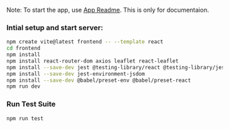 Note: To start the app, use [App Readme](../README.md). This is only for documentaion.

### Intial setup and start server:
```sh
npm create vite@latest frontend -- --template react
cd frontend
npm install
npm install react-router-dom axios leaflet react-leaflet
npm install --save-dev jest @testing-library/react @testing-library/jest-dom
npm install --save-dev jest-environment-jsdom
npm install --save-dev @babel/preset-env @babel/preset-react
npm run dev
```

### Run Test Suite
`npm run test`


